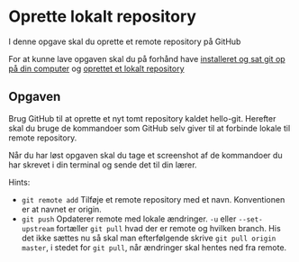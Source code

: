 # Oprette lokalt repository

I denne opgave skal du oprette et remote repository på GitHub

For at kunne lave opgaven skal du på forhånd have [installeret og sat git op på din computer](https://github.com/Visualisering-DK/github/blob/master/README.md#for-at-komme-igang) og [oprettet et lokalt repository]()


## Opgaven

Brug GitHub til at oprette et nyt tomt repository kaldet hello-git. Herefter skal du bruge de kommandoer som GitHub selv giver til at forbinde lokale til remote repository. 

Når du har løst opgaven skal du tage et screenshot af de kommandoer du har skrevet i din terminal og sende det til din lærer.

Hints:
* `git remote add` Tilføje et remote repository med et navn. Konventionen er at navnet er origin.
* `git push` Opdaterer remote med lokale ændringer. `-u` eller `--set-upstream` fortæller `git pull` hvad der er remote og hvilken branch. His det ikke sættes nu så skal man efterfølgende skrive `git pull origin master`, i stedet for `git pull`, når ændringer skal hentes ned fra remote. 

